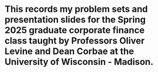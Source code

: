 # This records my problem sets and presentation slides for the Spring 2025 graduate corporate finance class taught by Professors Oliver Levine and Dean Corbae at the University of Wisconsin - Madison.  
